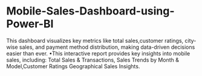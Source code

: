 # Mobile-Sales-Dashboard-using-Power-BI
This dashboard visualizes key metrics like total sales,customer ratings, city-wise sales, and payment method distribution, making data-driven decisions easier than ever. •This interactive report provides key insights into mobile sales, including: Total Sales &amp; Transactions, Sales Trends by Month &amp; Model,Customer Ratings Geographical Sales Insights.
